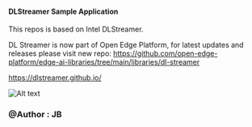 
#### DLStreamer Sample Application

This repos is based on Intel DLStreamer.

DL Streamer is now part of Open Edge Platform, for latest updates and releases please visit new repo: https://github.com/open-edge-platform/edge-ai-libraries/tree/main/libraries/dl-streamer

https://dlstreamer.github.io/

![Alt text](media/Video_DLStreamer.gif)

### @Author : JB
